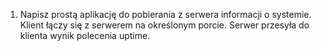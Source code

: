 1. Napisz prostą aplikację do pobierania z serwera informacji o systemie. Klient łączy się z serwerem na
określonym porcie. Serwer przesyła do klienta wynik polecenia uptime.
